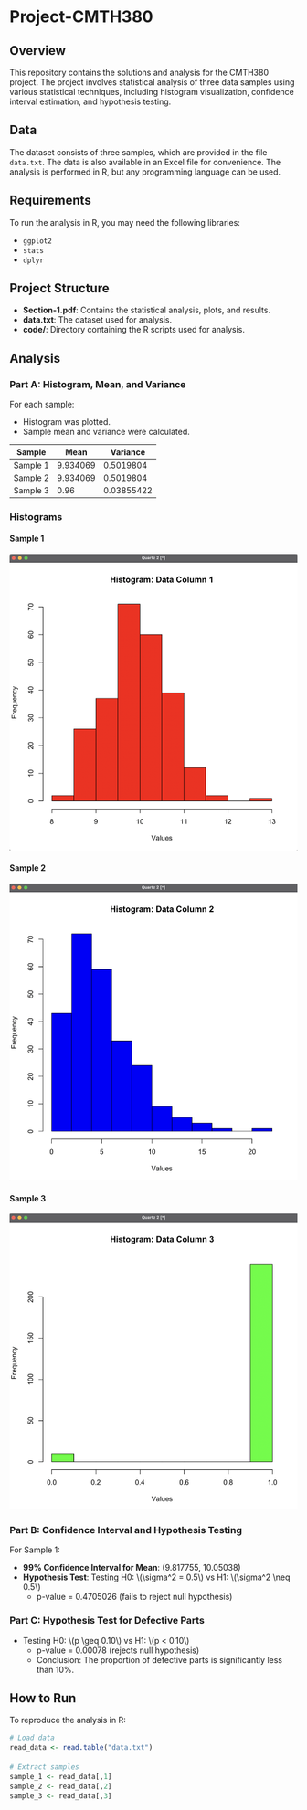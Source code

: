 # Project-CMTH380

## Overview
This repository contains the solutions and analysis for the CMTH380 project. The project involves statistical analysis of three data samples using various statistical techniques, including histogram visualization, confidence interval estimation, and hypothesis testing.

## Data
The dataset consists of three samples, which are provided in the file `data.txt`. The data is also available in an Excel file for convenience. The analysis is performed in R, but any programming language can be used.

## Requirements
To run the analysis in R, you may need the following libraries:
- `ggplot2`
- `stats`
- `dplyr`

## Project Structure
- **Section-1.pdf**: Contains the statistical analysis, plots, and results.
- **data.txt**: The dataset used for analysis.
- **code/**: Directory containing the R scripts used for analysis.

## Analysis
### Part A: Histogram, Mean, and Variance
For each sample:
- Histogram was plotted.
- Sample mean and variance were calculated.

| Sample   | Mean       | Variance  |
|----------|-----------|------------|
| Sample 1 | 9.934069  | 0.5019804  |
| Sample 2 | 9.934069  | 0.5019804  |
| Sample 3 | 0.96      | 0.03855422 |

### Histograms

#### Sample 1
![Sample 1 Histogram](Graph1.png)

#### Sample 2
![Sample 2 Histogram](Graph2.png)

#### Sample 3
![Sample 3 Histogram](Graph3.png)

### Part B: Confidence Interval and Hypothesis Testing
For Sample 1:
- **99% Confidence Interval for Mean**: (9.817755, 10.05038)
- **Hypothesis Test**: Testing H0: \\(\\sigma^2 = 0.5\\) vs H1: \\(\\sigma^2 \\neq 0.5\\)
  - p-value = 0.4705026 (fails to reject null hypothesis)

### Part C: Hypothesis Test for Defective Parts
- Testing H0: \\(p \\geq 0.10\\) vs H1: \\(p < 0.10\\)
  - p-value = 0.00078 (rejects null hypothesis)
  - Conclusion: The proportion of defective parts is significantly less than 10%.

## How to Run
To reproduce the analysis in R:
```r
# Load data
read_data <- read.table("data.txt")

# Extract samples
sample_1 <- read_data[,1]
sample_2 <- read_data[,2]
sample_3 <- read_data[,3]
